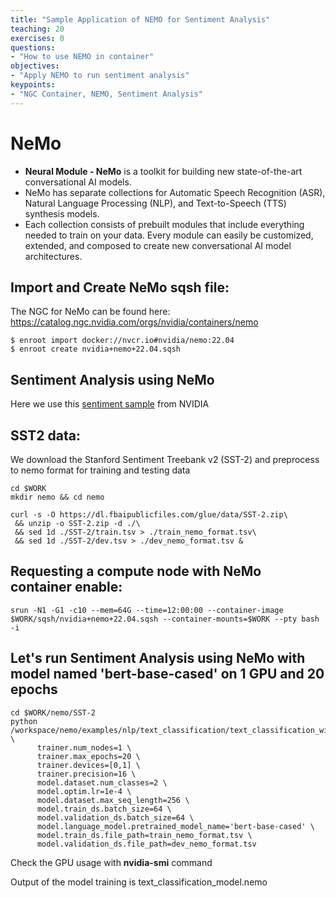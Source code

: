 ```yaml
---
title: "Sample Application of NEMO for Sentiment Analysis"
teaching: 20
exercises: 0
questions:
- "How to use NEMO in container"
objectives:
- "Apply NEMO to run sentiment analysis"
keypoints:
- "NGC Container, NEMO, Sentiment Analysis"
---
```


# NeMo

- **Neural Module - NeMo**  is a toolkit for building new state-of-the-art conversational AI models.
- NeMo has separate collections for Automatic Speech Recognition (ASR), Natural Language Processing (NLP), and Text-to-Speech (TTS) synthesis models.
- Each collection consists of prebuilt modules that include everything needed to train on your data. Every module can easily be customized, extended, and composed to create new conversational AI model architectures.

## Import and Create NeMo sqsh file:

The NGC for NeMo can be found here: https://catalog.ngc.nvidia.com/orgs/nvidia/containers/nemo

```
$ enroot import docker://nvcr.io#nvidia/nemo:22.04
$ enroot create nvidia+nemo+22.04.sqsh
```

## Sentiment Analysis using NeMo

Here we use this [sentiment sample](https://docs.nvidia.com/deeplearning/nemo/user-guide/docs/en/stable/nlp/text_classification.html) from NVIDIA

## SST2 data:

We download the Stanford Sentiment Treebank v2 (SST-2) and preprocess to nemo format for training and testing data

```
cd $WORK
mkdir nemo && cd nemo

curl -s -O https://dl.fbaipublicfiles.com/glue/data/SST-2.zip\
 && unzip -o SST-2.zip -d ./\
 && sed 1d ./SST-2/train.tsv > ./train_nemo_format.tsv\
 && sed 1d ./SST-2/dev.tsv > ./dev_nemo_format.tsv &
```

## Requesting a compute node with NeMo container enable:

```
srun -N1 -G1 -c10 --mem=64G --time=12:00:00 --container-image $WORK/sqsh/nvidia+nemo+22.04.sqsh --container-mounts=$WORK --pty bash -i
```

## Let's run Sentiment Analysis using NeMo with model named 'bert-base-cased' on 1 GPU and 20 epochs

```
cd $WORK/nemo/SST-2
python /workspace/nemo/examples/nlp/text_classification/text_classification_with_bert.py \
      trainer.num_nodes=1 \
      trainer.max_epochs=20 \
      trainer.devices=[0,1] \
      trainer.precision=16 \
      model.dataset.num_classes=2 \
      model.optim.lr=1e-4 \
      model.dataset.max_seq_length=256 \
      model.train_ds.batch_size=64 \
      model.validation_ds.batch_size=64 \
      model.language_model.pretrained_model_name='bert-base-cased' \
      model.train_ds.file_path=train_nemo_format.tsv \
      model.validation_ds.file_path=dev_nemo_format.tsv
```       

Check the GPU usage with **nvidia-smi** command

Output of the model training is text_classification_model.nemo
